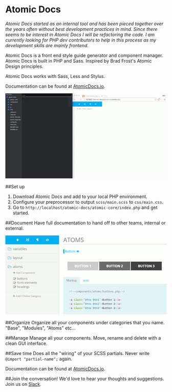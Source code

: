# Atomic Docs

*Atomic Docs started as an internal tool and has been pieced together over the years often without best development practices in mind. Since there seems to be interest in Atomic Docs I will be refactoring the code. I am currently looking for PHP dev contributors to help in this process as my development skills are mainly frontend.*

Atomic Docs is a front end style guide generator and component manager. Atomic Docs is built in PHP and Sass. Inspired by Brad Frost's Atomic Design principles.

Atomic Docs works with Sass, Less and Stylus.

Documentation can be found at <a href="http://atomicdocs.io/">AtomicDocs.io</a>.

<img src="atomic-core/img/demo1.gif" alt="atomic docs gif" />

##Set up

1. Download Atomic Docs and add to your local PHP environment.
2. Configure your preprocessor to output `scss/main.scss` to `css/main.css`.
3. Go to `http://localhost/atomic-docs/atomic-core/index.php` and get started.

##Document
Have full documentation to hand off to other teams, internal or external.

<img src="atomic-core/img/document.png" />

##Organize
Organize all your components under categories that you name. "Base", "Modules", "Atoms" etc...

<!--<img src="atomic-core/img/organize.png"/>-->

##Manage
Manage all your components. Move, rename and delete with a clean GUI interface.

<!--<img src="atomic-core/img/manage.gif" />-->

##Save time
Does all the "wiring" of your SCSS partials. Never write `@import "partial-name";` again.

<!--<img width="500" src="atomic-core/img/helpful.png"/>-->

Documentation can be found at <a href="http://atomicdocs.io/">AtomicDocs.io</a>.

##Join the conversation!
We'd love to hear your thoughts and suggestions. Join us on <a href="https://nick578.typeform.com/to/NwX0ox">Slack</a>.


